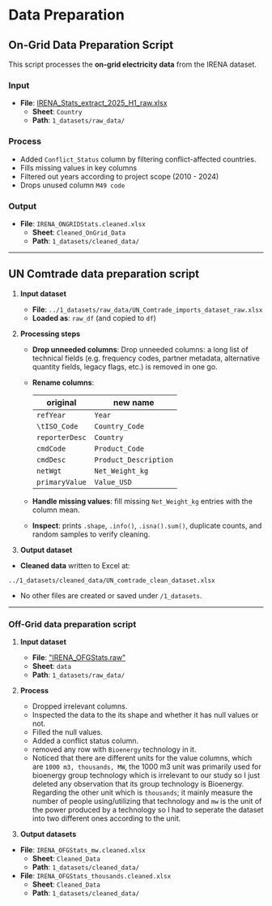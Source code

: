 # Data Preparation

## On-Grid Data Preparation Script

This script processes the **on-grid electricity data** from the IRENA dataset.

### Input

- **File**: [IRENA_Stats_extract_2025_H1_raw.xlsx](https://github.com/MIT-Emerging-Talent/ET6-CDSP-group-08-repo/blob/main/1_datasets/raw_data/IRENA_Stats_extract_2025_H1_raw.xlsx)
  - **Sheet**: `Country`
  - **Path**: `1_datasets/raw_data/`

### Process

- Added `Conflict_Status` column by filtering conflict-affected countries.
- Fills missing values in key columns
- Filtered out years according to project scope (2010 - 2024)
- Drops unused column `M49 code`

### Output

- **File**: `IRENA_ONGRIDStats.cleaned.xlsx`
  - **Sheet**: `Cleaned_OnGrid_Data`
  - **Path**: `1_datasets/cleaned_data/`

---

## UN Comtrade data preparation script

1. **Input dataset**  
   - **File**: `../1_datasets/raw_data/UN_Comtrade_imports_dataset_raw.xlsx`  
   - **Loaded as**: `raw_df` (and copied to `df`)

2. **Processing steps**  
   - **Drop unneeded columns**: Drop unneeded columns: a long list of technical
  fields (e.g. frequency codes, partner metadata, alternative quantity fields,
   legacy flags, etc.) is removed in one go.
   - **Rename columns**:

     | original       | new name               |
     | -------------- | ---------------------- |
     | `refYear`      | `Year`                 |
     | `\tISO_Code`   | `Country_Code`         |
     | `reporterDesc` | `Country`              |
     | `cmdCode`      | `Product_Code`         |
     | `cmdDesc`      | `Product_Description`  |
     | `netWgt`       | `Net_Weight_kg`        |
     | `primaryValue` | `Value_USD`            |

   - **Handle missing values**: fill missing `Net_Weight_kg`
    entries with the column mean.  
   - **Inspect**: prints `.shape`, `.info()`, `.isna().sum()`,
    duplicate counts, and random samples to verify cleaning.

3. **Output dataset**  

- **Cleaned data** written to Excel at:  

`../1_datasets/cleaned_data/UN_comtrade_clean_dataset.xlsx`

- No other files are created or saved under `/1_datasets`.

---

### Off-Grid data preparation script

1. **Input dataset**
    - **File**: ["IRENA_OFGStats.raw"](https://github.com/MIT-Emerging-Talent/ET6-CDSP-group-08-repo/blob/main/1_datasets/raw_data/IRENA_OFGStats.raw.xlsx)
    - **Sheet**: `data`
    - **Path**: `1_datasets/raw_data/`

2. **Process**

    - Dropped irrelevant columns.
    - Inspected the data to the its shape and whether it has null values or not.
    - Filled the null values.
    - Added a conflict status column.
    - removed any row with `Bioenergy` technology in it.
    - Noticed that there are different units for the value columns, which are
    `1000 m3, thousands, MW`, the 1000 m3 unit was primarily used for bioenergy
    group technology which is irrelevant to our study so I just deleted any
    observation that its group technology is Bioenergy. Regarding the other unit
    which is `thousands`; it mainly measure the number of people using/utilizing
    that technology and `mw` is the unit of the power produced by a technology
    so I had to seperate the dataset into two different ones according to the unit.

3. **Output datasets**

- **File**: `IRENA_OFGStats_mw.cleaned.xlsx`
  - **Sheet**: `Cleaned_Data`
  - **Path**: `1_datasets/cleaned_data/`
- **File**: `IRENA_OFGStats_thousands.cleaned.xlsx`
  - **Sheet**: `Cleaned_Data`
  - **Path**: `1_datasets/cleaned_data/`
